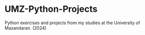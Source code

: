 # UMZ-Python-Projects
Python exercises and projects from my studies at the University of Mazandaran. (2024)
